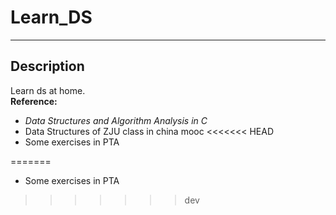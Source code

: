 # Learn_DS
*****
## Description
Learn ds at home.<br/>
**Reference:** 
- *Data Structures and Algorithm Analysis in C*
- Data Structures of ZJU class in china mooc
<<<<<<< HEAD
- Some exercises in PTA


=======
- Some exercises in PTA
>>>>>>> dev
